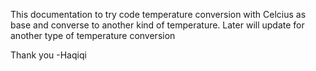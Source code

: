 This documentation to try code temperature conversion with Celcius as base and converse to another kind of temperature.
Later will update for another type of temperature conversion

Thank you
-Haqiqi
